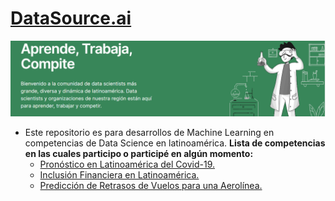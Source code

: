 # [DataSource.ai](https://www.datasource.ai/)

<center>
<img src = "img/readme.png" />
</center>

- Este repositorio es para desarrollos de Machine Learning en competencias de Data Science en latinoamérica. **Lista de competencias en las cuales participo o participé en algún momento:**
  - [Pronóstico en Latinoamérica del Covid-19.](https://www.datasource.ai/es/home/competitions/pronostico-en-latinoamerica-del-covid-19)
  - [Inclusión Financiera en Latinoamérica.](https://www.datasource.ai/es/home/competitions/inclusion-financiera-en-latinoamerica)
  - [Predicción de Retrasos de Vuelos para una Aerolínea.](https://www.datasource.ai/es/home/competitions/prediccion-de-retrasos-de-vuelos-para-una-aerolinea)

